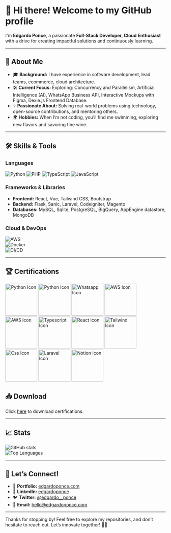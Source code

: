 # 👋 Hi there! Welcome to my GitHub profile  

I'm **Edgardo Ponce**, a passionate **Full-Stack Developer, Cloud Enthusiast** with a drive for creating impactful solutions and continuously learning.  

---

## 🌟 About Me  

- 🎓 **Background:** I have experience in software development, lead teams, ecommerce, cloud architecture.  
- 🛠️ **Current Focus:** Exploring: Concurrency and Parallelism, Artificial Intelligence (AI), WhatsApp Business API, Interactive Mockups with Figma, Dexie.js Frontend Database.  
- 💡 **Passionate About:** Solving real-world problems using technology, open-source contributions, and mentoring others.  
- 🌍 **Hobbies:** When I’m not coding, you’ll find me swimming, exploring new flavors and savoring fine wine.  

---

## 🛠️ Skills & Tools  

### Languages  
![Python](https://img.shields.io/badge/-Python-3776AB?logo=python&logoColor=white&style=flat)
![PHP](https://img.shields.io/badge/-PHP-3776AB?logo=php&logoColor=black&style=flat)
![TypeScript](https://img.shields.io/badge/-typescript-3776AB?logo=TypeScript&logoColor=white&style=flat)
![JavaScript](https://img.shields.io/badge/-JavaScript-F7DF1E?logo=javascript&logoColor=black&style=flat) 

### Frameworks & Libraries  
- **Frontend:** React, Vue, Tailwind CSS, Bootstrap
- **Backend:** Flask, Sanic, Laravel, Codeigniter, Magento  
- **Databases:** MySQL, Sqlite, PostgreSQL, BigQuery, AppEngine datastore, MongoDB

### Cloud & DevOps  
![AWS](https://img.shields.io/badge/-AWS-232F3E?logo=amazonaws&logoColor=white&style=flat)  
![Docker](https://img.shields.io/badge/-Docker-2496ED?logo=docker&logoColor=white&style=flat)  
![CI/CD](https://img.shields.io/badge/-CI%2FCD-007ACC?style=flat)  

---

## 🏆 Certifications
<p align="left">
<img src="https://edgardoponce.com/images/icons/flask.svg" alt="Python Icon" width="100" height="100">
<img src="https://edgardoponce.com/images/icons/python.svg" alt="Python Icon" width="100" height="100">
<img src="https://edgardoponce.com/images/icons/whatsapp-business-bg.svg" alt="Whatsapp Icon" width="100" height="100">
<img src="https://edgardoponce.com/images/icons/aws.svg" alt="AWS Icon" width="100" height="100">
<img src="https://edgardoponce.com/images/icons/figma-icon.svg" alt="AWS Icon" width="100" height="100">
<img src="https://edgardoponce.com/images/icons/typescript.svg" alt="Typescript Icon" width="100" height="100">
<img src="https://edgardoponce.com/images/icons/react-icon.svg" alt="React Icon" width="100" height="100">
<img src="https://edgardoponce.com/images/icons/tailwindcss.svg" alt="Tailwind Icon" width="100" height="100">
<img src="https://edgardoponce.com/images/icons/css-3.svg" alt="Css Icon" width="100" height="100">
<img src="https://edgardoponce.com/images/icons/laravel.svg" alt="Laravel Icon" width="100" height="100">
<img src="https://edgardoponce.com/images/icons/notion.svg" alt="Notion Icon" width="100" height="100">
</p>

## 📥 Download

Click [here](https://edgardoponce.com/es/education) to download certifications.

---

## 📈 Stats  

![GitHub stats](https://github-readme-stats.vercel.app/api?username=YourUsername&show_icons=true&theme=radical)  
![Top Languages](https://github-readme-stats.vercel.app/api/top-langs/?username=YourUsername&layout=compact&theme=radical)  

---

## 🤝 Let’s Connect!  

- 💼 **Portfolio:** [edgardoponce.com](https://edgardoponce.com/)  
- 💬 **LinkedIn:** [edgardoponce](https://www.linkedin.com/in/edgardo-dami%C3%A1n-ponce-p%C3%A1ez-b9069470/)  
- 🐦 **Twitter:** [@edgardo__ponce](https://x.com/edgardo__ponce)  
- 📧 **Email:** [hello@edgardoponce.com](mailto:hello@edgardoponce.com)  

---

Thanks for stopping by! Feel free to explore my repositories, and don’t hesitate to reach out. Let’s innovate together! 🌟✨
